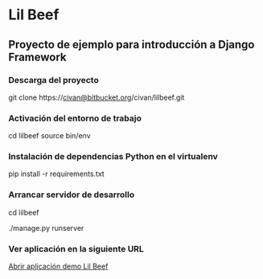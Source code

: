  # Lil Beef
 
 ## Proyecto de ejemplo para introducción a Django Framework
 
 ### Descarga del proyecto
 
 git clone https://civan@bitbucket.org/civan/lilbeef.git
 
 ### Activación del entorno de trabajo
  
 cd lilbeef
 source bin/env
 
 ### Instalación de dependencias Python en el virtualenv
 
 pip install -r requirements.txt
 
 
 ### Arrancar servidor de desarrollo
 
 cd lilbeef
 
 ./manage.py runserver
 
 
 ### Ver aplicación en la siguiente URL
 
[ Abrir aplicación demo Lil Beef ](http://127.0.0.1:8000/) 
